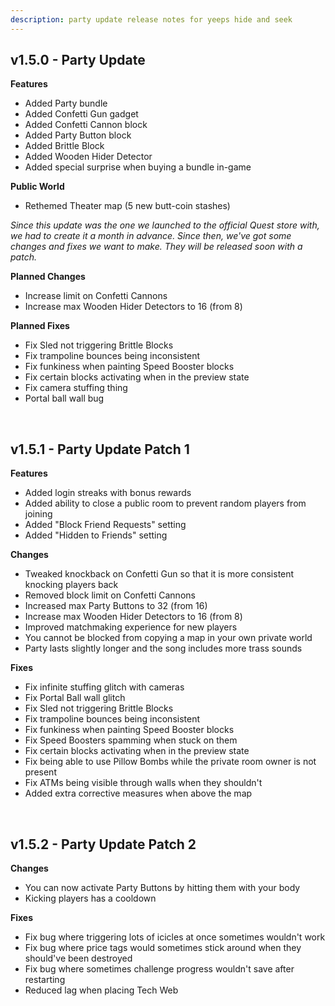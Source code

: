 ```yaml
---
description: party update release notes for yeeps hide and seek
---
```

## v1.5.0 - Party Update
**Features**

- Added Party bundle
- Added Confetti Gun gadget
- Added Confetti Cannon block
- Added Party Button block
- Added Brittle Block
- Added Wooden Hider Detector
- Added special surprise when buying a bundle in-game

**Public World**

- Rethemed Theater map (5 new butt-coin stashes)

*Since this update was the one we launched to the official Quest store with, we had to create it a month in advance. Since then, we've got some changes and fixes we want to make. They will be released soon with a patch.*


**Planned Changes**

- Increase limit on Confetti Cannons
- Increase max Wooden Hider Detectors to 16 (from 8)

**Planned Fixes**

- Fix Sled not triggering Brittle Blocks
- Fix trampoline bounces being inconsistent
- Fix funkiness when painting Speed Booster blocks
- Fix certain blocks activating when in the preview state
- Fix camera stuffing thing
- Portal ball wall bug
<br/>

## v1.5.1 - Party Update Patch 1
**Features**

- Added login streaks with bonus rewards
- Added ability to close a public room to prevent random players from joining
- Added "Block Friend Requests" setting
- Added "Hidden to Friends" setting

**Changes**

- Tweaked knockback on Confetti Gun so that it is more consistent knocking players back
- Removed block limit on Confetti Cannons
- Increased max Party Buttons to 32 (from 16)
- Increase max Wooden Hider Detectors to 16 (from 8)
- Improved matchmaking experience for new players
- You cannot be blocked from copying a map in your own private world
- Party lasts slightly longer and the song includes more trass sounds

**Fixes**

- Fix infinite stuffing glitch with cameras
- Fix Portal Ball wall glitch
- Fix Sled not triggering Brittle Blocks
- Fix trampoline bounces being inconsistent
- Fix funkiness when painting Speed Booster blocks
- Fix Speed Boosters spamming when stuck on them
- Fix certain blocks activating when in the preview state
- Fix being able to use Pillow Bombs while the private room owner is not present
- Fix ATMs being visible through walls when they shouldn't
- Added extra corrective measures when above the map
<br/>

## v1.5.2 - Party Update Patch 2
**Changes**

- You can now activate Party Buttons by hitting them with your body
- Kicking players has a cooldown

**Fixes**

- Fix bug where triggering lots of icicles at once sometimes wouldn't work
- Fix bug where price tags would sometimes stick around when they should've been destroyed
- Fix bug where sometimes challenge progress wouldn't save after restarting
- Reduced lag when placing Tech Web